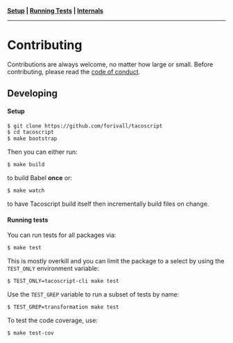 
**[Setup](#setup) | [Running Tests](#running-tests) | [Internals](#internals)**

----

# Contributing

Contributions are always welcome, no matter how large or small. Before
contributing, please read the
[code of conduct](https://github.com/forivall/tacoscript/blob/master/CODE_OF_CONDUCT.md).

## Developing

#### Setup

```sh
$ git clone https://github.com/forivall/tacoscript
$ cd tacoscript
$ make bootstrap
```

Then you can either run:

```sh
$ make build
```

to build Babel **once** or:

```sh
$ make watch
```

to have Tacoscript build itself then incrementally build files on change.

#### Running tests

You can run tests for all packages via:

```sh
$ make test
```

This is mostly overkill and you can limit the package to a select by using the `TEST_ONLY` environment variable:

```sh
$ TEST_ONLY=tacoscript-cli make test
```

Use the `TEST_GREP` variable to run a subset of tests by name:

```sh
$ TEST_GREP=transformation make test
```

To test the code coverage, use:

```sh
$ make test-cov
```
